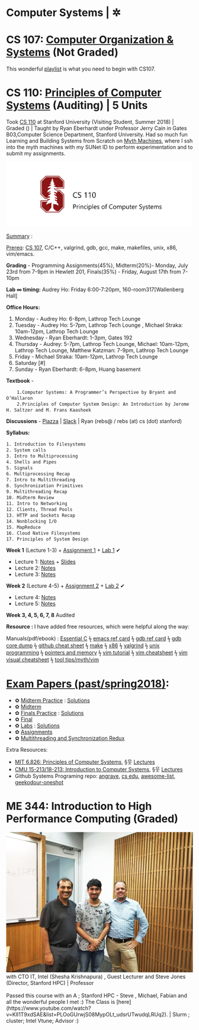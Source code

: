 # Computer Systems | ✲

# CS 107: [Computer Organization & Systems](http://web.stanford.edu/class/cs107/) (Not Graded)
This wonderful [playlist](https://www.youtube.com/watch?v=ZfjTV57N4yQ&list=PLkGAai-LjzyMjXUmqq4xy3eILdNlA-BVN) is what you need to begin with CS107. 

# CS 110: [Principles of Computer Systems](http://web.stanford.edu/class/cs110/) (Auditing) | 5 Units

Took [CS 110](https://web.stanford.edu/class/cs110/summer-2018/) at Stanford University (Visiting Student, Summer 2018) | Graded () | Taught by Ryan Eberhardt under Professor Jerry Cain in Gates B03,Computer Science Department, Stanford University. Had so much fun Learning and Building Systems from Scratch on [Myth Machines](https://cs.stanford.edu/computing-guide/overview), where I ssh into the myth machines with my SUNet ID to perform experimentation and to submit my assignments.

<img src="https://github.com/SKKSaikia/SystemsArchHPC/blob/master/res/cs110.png">

[Summary](https://quip.com/rtxWAMyejpMR) :

[Prereq](https://web.stanford.edu/class/cs110/summer-2018/handouts/course-information/): [CS 107](https://web.stanford.edu/class/cs107/resources.html), C/C++, valgrind, gdb, gcc, make, makefiles, unix, x86, vim/emacs.

<b>Grading</b> - Programming Assignments(45%), Midterm(20%)- Monday, July 23rd from 7-9pm in Hewlett 201, Finals(35%) - Friday, August 17th from 7-10pm

<b>Lab 	∞ timing:</b> Audrey Ho: Friday 6:00-7:20pm, 160-room317[Wallenberg Hall]

<b>Office Hours:</b>

1. Monday - Audrey Ho: 6-8pm, Lathrop Tech Lounge
2. Tuesday - Audrey Ho: 5-7pm, Lathrop Tech Lounge , Michael Straka: 10am-12pm, Lathrop Tech Lounge
3. Wednesday - Ryan Eberhardt: 1-3pm, Gates 192
4. Thursday - Audrey: 5-7pm, Lathrop Tech Lounge,  Michael: 10am-12pm, Lathrop Tech Lounge, Matthew Katzman: 7-9pm, Lathrop Tech Lounge
5. Friday -  Michael Straka: 10am-12pm, Lathrop Tech Lounge
6. Saturday [#]
7. Sunday - Ryan Eberhardt: 6-8pm, Huang basement


<b>Textbook</b> - 

        1.Computer Systems: A Programmer’s Perspective by Bryant and O’Hallaron
        2.Principles of Computer System Design: An Introduction by Jerome H. Saltzer and M. Frans Kaashoek

<b>Discussions</b> - [Piazza](https://piazza.com/stanford/summer2018/cs110) | [Slack](https://cs110.slack.com/messages/CBCBHCF8X/details/) | Ryan (rebs@ / rebs (at) cs (dot) stanford)

<b>Syllabus:</b>

    1. Introduction to Filesystems
    2. System calls
    3. Intro to Multiprocessing
    4. Shells and Pipes
    5. Signals
    6. Multiprocessing Recap
    7. Intro to Multithreading
    8. Synchronization Primitives
    9. Multithreading Recap
    10. Midterm Review
    11. Intro to Networking
    12. Clients, Thread Pools
    13. HTTP and Sockets Recap
    14. Nonblocking I/O
    15. MapReduce
    16. Cloud Native Filesystems
    17. Principles of System Design
    
<b>Week 1</b> (Lecture 1-3) + [Assignment 1](https://web.stanford.edu/class/cs110/summer-2018/assignments/assign1-filesystems/) + [Lab 1](https://web.stanford.edu/class/cs110/summer-2018/labs/lab-1/) ✔

- Lecture 1: [Notes](https://web.stanford.edu/class/cs110/summer-2018/lecture-notes/lecture-1/) + [Slides](https://web.stanford.edu/class/cs110/summer-2018/slides/lecture-1.pdf) 
- Lecture 2: [Notes](https://web.stanford.edu/class/cs110/summer-2018/lecture-notes/lecture-2/)
- Lecture 3: [Notes](https://web.stanford.edu/class/cs110/summer-2018/lecture-notes/lecture-3/)

<b>Week 2</b> (Lecture 4-5) + [Assignment 2](http://web.stanford.edu/class/cs110/summer-2018/assignments/assign2-multiprocessing/) + [Lab 2](http://web.stanford.edu/class/cs110/summer-2018/labs/lab-2/) ✔

- Lecture 4: [Notes](https://web.stanford.edu/class/cs110/summer-2018/lecture-notes/lecture-4/)
- Lecture 5: [Notes](http://web.stanford.edu/class/cs110/summer-2018/lecture-notes/lecture-5/)

<b>Week 3, 4, 5, 6, 7, 8</b> Audited

<b> Resource : </b> I have added free resources, which were helpful along the way:

Manuals(pdf/ebook) : [Essential C](https://github.com/SKKSaikia/SystemsArchHPC/blob/master/manuals/EssentialC.pdf)  ϟ  [emacs ref card](https://github.com/SKKSaikia/SystemsArchHPC/blob/master/manuals/emacs_refcard.pdf)  ϟ  [gdb ref card](https://github.com/SKKSaikia/SystemsArchHPC/blob/master/manuals/gdb_refcard.pdf) ϟ [gdb core dump](https://github.com/SKKSaikia/SystemsArchHPC/blob/master/manuals/emacs_refcard.pdf) ϟ [github cheat sheet](https://github.com/SKKSaikia/SystemsArchHPC/blob/master/manuals/github-git-cheat-sheet.pdf) ϟ [make](https://github.com/SKKSaikia/SystemsArchHPC/blob/master/manuals/make.pdf) ϟ [x86](https://github.com/SKKSaikia/SystemsArchHPC/blob/master/manuals/onepage_x86-64.pdf) ϟ [valgrind](https://github.com/SKKSaikia/SystemsArchHPC/blob/master/manuals/valgrind_manual.pdf) ϟ [unix programming](https://github.com/SKKSaikia/SystemsArchHPC/blob/master/manuals/UnixProgrammingTools.pdf) ϟ [pointers and memory](https://github.com/SKKSaikia/SystemsArchHPC/blob/master/manuals/PointersAndMemory.pdf) ϟ [vim tutorial](http://vim.wikia.com/wiki/Tutorial) ϟ [vim cheatsheet](https://vim.rtorr.com/) ϟ [vim visual cheatsheet](https://www.glump.net/files/2012/08/vi-vim-cheat-sheet-and-tutorial.pdf) ϟ [tool tips/myth/vim](https://web.stanford.edu/class/cs110/summer-2018/handouts/tools-tips/)

# [Exam Papers (past/spring2018)](https://drive.google.com/open?id=1NwMTPKlBOpS2LufQIy4_b9j9_-rnB5E-):
- ✿ [Midterm Practice](https://drive.google.com/open?id=1e-FGz4Zq47kxPv-RYrSf8-5bFHHX_DrK) : [Solutions](https://drive.google.com/open?id=1Vtc2vknwWkIpRZSVuNJcMoizuugTHVA-)
- ✿ [Midterm](https://drive.google.com/open?id=1r8htizx71Bs4LvGXFhNGZaCCq036sYEY) 
- ✿ [Finals Practice](https://drive.google.com/open?id=1qt3ptr0VjqF6i1BbdTsgqjL-S_lOpc9w) : [Solutions](https://drive.google.com/open?id=1rU20MGOk2RHtgcCmGxLdz64Sk6zT5GrJ)
- ✿ [Final](https://drive.google.com/open?id=1jCZQxCn1rCILu-RHI1O1y46MUeeJzSD0) 
- ✿ [Labs](https://drive.google.com/open?id=1mcIb-MRuWPfmVQvLLU83paqdq-ICrkww) : [Solutions](https://drive.google.com/open?id=16oQzykuMt7jTCPBxnHjcSrtQQMgtDwUG)
- ✿ [Assignments](https://drive.google.com/open?id=1PyT1MZCk4FVabfBIn7WYEcYtOpIim1jy) 
- ✿ [Multithreading and Synchronization Redux](https://drive.google.com/file/d/19Xn3RhwMDLWCHZpYB5scNC-shuft6MVl/view?usp=sharing)


Extra Resources:
- [MIT 6.826: Principles of Computer Systems](https://ocw.mit.edu/courses/electrical-engineering-and-computer-science/6-826-principles-of-computer-systems-spring-2002/), §웃 [Lectures](https://www.youtube.com/watch?v=GqmQg-cszw4&list=PLUl4u3cNGP62K2DjQLRxDNRi0z2IRWnNh)
- [CMU 15-213/18-213: Introduction to Computer Systems](http://www.cs.cmu.edu/~./213/), §웃 [Lectures](https://www.youtube.com/watch?v=tamj4B7OALc&list=PLpIxOj-HnDsPZIJYO4U9f-xRI8bBadaso)
- Github Systems Programing repo: [angrave](https://github.com/angrave/SystemProgramming/wiki), [cs edu](https://cs-education.github.io/sys/#/lessons), [awesome-list](https://github.com/prakhar1989/awesome-courses#systems), [geekodour-oneshot](https://github.com/geekodour/oneshot)
# ME 344: Introduction to High Performance Computing (Graded)

<img src="https://github.com/SKKSaikia/SystemsArchHPC/blob/master/steveme344.jpg">
with CTO IT, Intel (Shesha Krishnapura) , Guest Lecturer and Steve Jones (Director, Stanford HPC) | Professor
<br/><br/>
Passed this course with an A ; Stanford HPC - Steve , Michael, Fabian and all the wonderful people I met :) The Class is [here](https://www.youtube.com/watch?v=KlI1T9xdSAE&list=PLOoGUrwjS08MypOLt_udsrUTwudqLRUq2). | Slurm ; cluster; Intel Vtune; Advisor :) 
